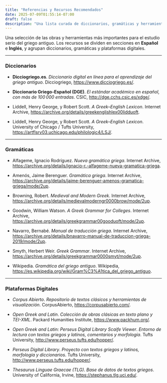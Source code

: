 ```yaml
---
title: "Referencias y Recursos Recomendados"
date: 2025-07-09T01:55:14-07:00
draft: false
description: "Una lista curada de diccionarios, gramáticas y herramientas en línea para el estudio del griego antiguo, organizada por idioma."
---
```


Una selección de las obras y herramientas más importantes para el estudio serio del griego antiguo. Los recursos se dividen en secciones en **Español** e **Inglés**, y agrupan diccionarios, gramáticas y plataformas digitales.

---

### Diccionarios

- **Dicciogriego.es**. *Diccionario digital en línea para el aprendizaje del griego antiguo*. Dicciogriego, https://www.dicciogriego.es/.

- **Diccionario Griego-Español (DGE)**. *El estándar académico en español, con más de 100 000 entradas*. CSIC, http://dge.cchs.csic.es/xdge/.

- Liddell, Henry George, y Robert Scott. *A Greek–English Lexicon*. Internet Archive, https://archive.org/details/greekenglishlex00lidduoft.

- Liddell, Henry George, y Robert Scott. *A Greek–English Lexicon*. University of Chicago / Tufts University, https://artflsrv03.uchicago.edu/philologic4/LSJ/.

---

### Gramáticas

- Alfageme, Ignacio Rodríguez. *Nueva gramática griega*. Internet Archive, https://archive.org/details/ignacio-r.-alfageme-nueva-gramatica-griega.

- Amenós, Jaime Berenguer. *Gramática griega*. Internet Archive, https://archive.org/details/jaime-berenguer-amenos-gramatica-griega/mode/2up.

- Browning, Robert. *Medieval and Modern Greek*. Internet Archive, https://archive.org/details/medievalmoderngr0000brow/mode/2up.

- Goodwin, William Watson. *A Greek Grammar for Colleges*. Internet Archive, https://archive.org/details/greekgrammar00gooduoft/mode/2up.

- Navarro, Bernabé. *Manual de traducción griega*. Internet Archive, https://archive.org/details/bnavarro-manual-de-traduccion-griega-2019/mode/2up.

- Smyth, Herbert Weir. *Greek Grammar*. Internet Archive, https://archive.org/details/greekgrammar0000smyt/mode/2up.

- Wikipedia. *Gramática del griego antiguo*. Wikipedia, https://es.wikipedia.org/wiki/Gram%C3%A1tica_del_griego_antiguo.

---

### Plataformas Digitales

- *Corpus Abierto*. *Repositorio de textos clásicos y herramientas de visualización*. CorpusAbierto, https://corpusabierto.com/.

- *Open Greek and Latin*. *Colección de obras clásicas en texto plano y TEI-XML*. Packard Humanities Institute, https://www.packhum.org/.

- *Open Greek and Latin: Perseus Digital Library Scaife Viewer*. *Entorno de lectura con textos griegos y latinos, comentarios y morfología*. Tufts University, http://www.perseus.tufts.edu/hopper/.

- *Perseus Digital Library*. *Proyecto con textos griegos y latinos, morfología y diccionarios*. Tufts University, http://www.perseus.tufts.edu/hopper/.

- *Thesaurus Linguae Graecae (TLG)*. *Base de datos de textos griegos*. University of California, Irvine, https://stephanus.tlg.uci.edu/.
